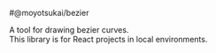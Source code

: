#@moyotsukai/bezier

A tool for drawing bezier curves.   
This library is for React projects in local environments.   